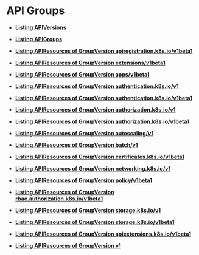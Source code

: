 # API Groups<a name="cce_02_0185"></a>

-   **[Listing APIVersions](listing-apiversions.md)**  

-   **[Listing APIGroups](listing-apigroups.md)**  

-   **[Listing APIResources of GroupVersion apiregistration.k8s.io/v1beta1](listing-apiresources-of-groupversion-apiregistration-k8s-io-v1beta1.md)**  

-   **[Listing APIResources of GroupVersion extensions/v1beta1](listing-apiresources-of-groupversion-extensions-v1beta1.md)**  

-   **[Listing APIResources of GroupVersion apps/v1beta1](listing-apiresources-of-groupversion-apps-v1beta1.md)**  

-   **[Listing APIResources of GroupVersion authentication.k8s.io/v1](listing-apiresources-of-groupversion-authentication-k8s-io-v1.md)**  

-   **[Listing APIResources of GroupVersion authentication.k8s.io/v1beta1](listing-apiresources-of-groupversion-authentication-k8s-io-v1beta1.md)**  

-   **[Listing APIResources of GroupVersion authorization.k8s.io/v1](listing-apiresources-of-groupversion-authorization-k8s-io-v1.md)**  

-   **[Listing APIResources of GroupVersion authorization.k8s.io/v1beta1](listing-apiresources-of-groupversion-authorization-k8s-io-v1beta1.md)**  

-   **[Listing APIResources of GroupVersion autoscaling/v1](listing-apiresources-of-groupversion-autoscaling-v1.md)**  

-   **[Listing APIResources of GroupVersion batch/v1](listing-apiresources-of-groupversion-batch-v1.md)**  

-   **[Listing APIResources of GroupVersion certificates.k8s.io/v1beta1](listing-apiresources-of-groupversion-certificates-k8s-io-v1beta1.md)**  

-   **[Listing APIResources of GroupVersion networking.k8s.io/v1](listing-apiresources-of-groupversion-networking-k8s-io-v1.md)**  

-   **[Listing APIResources of GroupVersion policy/v1beta1](listing-apiresources-of-groupversion-policy-v1beta1.md)**  

-   **[Listing APIResources of GroupVersion rbac.authorization.k8s.io/v1beta1](listing-apiresources-of-groupversion-rbac-authorization-k8s-io-v1beta1.md)**  

-   **[Listing APIResources of GroupVersion storage.k8s.io/v1](listing-apiresources-of-groupversion-storage-k8s-io-v1.md)**  

-   **[Listing APIResources of GroupVersion storage.k8s.io/v1beta1](listing-apiresources-of-groupversion-storage-k8s-io-v1beta1.md)**  

-   **[Listing APIResources of GroupVersion apiextensions.k8s.io/v1beta1](listing-apiresources-of-groupversion-apiextensions-k8s-io-v1beta1.md)**  

-   **[Listing APIResources of GroupVersion v1](listing-apiresources-of-groupversion-v1.md)**  


